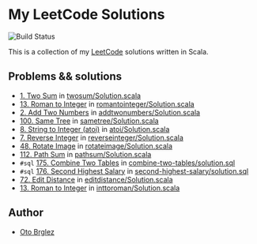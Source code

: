 # My LeetCode Solutions

![Build Status](https://github.com/otobrglez/leetcode/actions/workflows/build-and-test.yml/badge.svg)

This is a collection of my [LeetCode] solutions written in Scala.

## Problems && solutions

- [1. Two Sum](https://leetcode.com/problems/two-sum/) in [twosum/Solution.scala](src/main/scala/leetcode/twosum/Solution.scala)
- [13. Roman to Integer](https://leetcode.com/problems/roman-to-integer/) in [romantointeger/Solution.scala](src/main/scala/leetcode/romantointeger/Solution.scala)
- [2. Add Two Numbers](https://leetcode.com/problems/add-two-numbers/) in [addtwonumbers/Solution.scala](src/test/scala/leetcode/addtwonumbers/SolutionSuite.scala)
- [100. Same Tree](https://leetcode.com/problems/same-tree/) in [sametree/Solution.scala](src/main/scala/leetcode/sametree/Solution.scala)
- [8. String to Integer (atoi)](https://leetcode.com/problems/string-to-integer-atoi/) in [atoi/Solution.scala](src/main/scala/leetcode/atoi/Solution.scala)
- [7. Reverse Integer](https://leetcode.com/problems/reverse-integer/) in [reverseinteger/Solution.scala](src/main/scala/leetcode/reverseinteger/Solution.scala)
- [48. Rotate Image](https://leetcode.com/problems/rotate-image/) in [rotateimage/Solution.scala](src/main/scala/leetcode/rotateimage/Solution.scala)
- [112. Path Sum](https://leetcode.com/problems/path-sum/) in [pathsum/Solution.scala](src/main/scala/leetcode/pathsum/Solution.scala) 
- `#sql` [175. Combine Two Tables](https://leetcode.com/problems/combine-two-tables/) in [combine-two-tables/solution.sql](src/main/sql/combine-two-tables/solution.sql)
- `#sql` [176. Second Highest Salary](https://leetcode.com/problems/second-highest-salary/) in [second-highest-salary/solution.sql](src/main/sql/second-highest-salary/solution.sql)
- [72. Edit Distance](https://leetcode.com/problems/edit-distance/) in [editdistance/Solution.scala](src/main/scala/leetcode/editdistance/Solution.scala)
- [13. Roman to Integer](https://leetcode.com/problems/integer-to-roman/) in [inttoroman/Solution.scala](src/main/scala/leetcode/inttoroman/Solution.scala)

## Author

- [Oto Brglez](https://github.com/otobrglez)

[LeetCode]: https://leetcode.com
